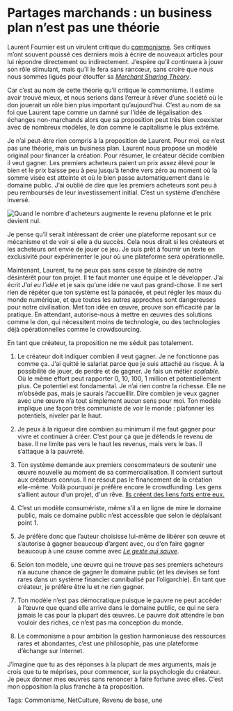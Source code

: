 # Partages marchands : un business plan n’est pas une théorie

Laurent Fournier est un virulent critique du [commonisme](http://blog.tcrouzet.com/2013/11/26/amis-commonistes/). Ses critiques m’ont souvent poussé ces derniers mois à écrire de nouveaux articles pour lui répondre directement ou indirectement. J’espère qu’il continuera à jouer son rôle stimulant, mais qu’il le fera sans rancœur, sans croire que nous nous sommes ligués pour étouffer sa [*Merchant Sharing Theory*](http://hal.archives-ouvertes.fr/docs/00/90/83/14/PDF/mstheory.pdf).<span id="more-35132"></span>

Car c’est au nom de cette théorie qu’il critique le commonisme. Il estime avoir trouvé mieux, et nous serions dans l’erreur à rêver d’une société où le don jouerait un rôle bien plus important qu’aujourd’hui. C’est au nom de sa foi que Laurent tape comme un damné sur l'idée de légalisation des échanges non-marchands alors que sa proposition peut très bien coexister avec de nombreux modèles, le don comme le capitalisme le plus extrême.

Je n’ai peut-être rien compris à la proposition de Laurent. Pour moi, ce n’est pas une théorie, mais un business plan. Laurent nous propose un modèle original pour financer la création. Pour résumer, le créateur décide combien il veut gagner. Les premiers acheteurs paient un prix assez élevé pour le bien et le prix baisse peu à peu jusqu’à tendre vers zéro au moment où la somme visée est atteinte et où le bien passe automatiquement dans le domaine public. J’ai oublié de dire que les premiers acheteurs sont peu à peu remboursés de leur investissement initial. C’est un système d’enchère inversé.

![Quand le nombre d'acheteurs augmente le revenu plafonne et le prix devient nul.](http://blog.tcrouzet.comhttps://tcrouzet.com/images_tc/2014/04/fournier.png)

Je pense qu’il serait intéressant de créer une plateforme reposant sur ce mécanisme et de voir si elle a du succès. Cela nous dirait si les créateurs et les acheteurs ont envie de jouer ce jeu. Je suis prêt à fournir un texte en exclusivité pour expérimenter le jour où une plateforme sera opérationnelle.

Maintenant, Laurent, tu ne peux pas sans cesse te plaindre de notre désintérêt pour ton projet. Il te faut monter une équipe et le développer. J’ai écrit *J’ai eu l’idée* et je sais qu’une idée ne vaut pas grand-chose. Il ne sert rien de répéter que ton système est la panacée, et peut régler les maux du monde numérique, et que toutes les autres approches sont dangereuses pour notre civilisation. Met ton idée en œuvre, prouve son efficacité par la pratique. En attendant, autorise-nous à mettre en œuvres des solutions comme le don, qui nécessitent moins de technologie, ou des technologies déjà opérationnelles comme le crowdsourcing.

En tant que créateur, ta proposition ne me séduit pas totalement.

1. Le créateur doit indiquer combien il veut gagner. Je ne fonctionne pas comme ça. J’ai quitté le salariat parce que je suis attaché au risque. À la possibilité de jouer, de perdre et de gagner. Je fais un métier *scalable*. Où le même effort peut rapporter 0, 10, 100, 1 million et potentiellement plus. Ce potentiel est fondamental. Je n’ai rien contre la richesse. Elle ne m’obsède pas, mais je saurais l’accueillir. Dire combien je veux gagner avec une œuvre n’a tout simplement aucun sens pour moi. Ton modèle implique une façon très communiste de voir le monde : plafonner les potentiels, niveler par le haut.

2. Je peux à la rigueur dire combien au minimum il me faut gagner pour vivre et continuer à créer. C’est pour ça que je défends le revenu de base. Il ne limite pas vers le haut les revenus, mais vers le bas. Il s’attaque à la pauvreté.

3. Ton système demande aux premiers consommateurs de soutenir une œuvre nouvelle au moment de sa commercialisation. Il convient surtout aux créateurs connus. Il ne résout pas le financement de la création elle-même. Voilà pourquoi je préfère encore le crowdfunding. Les gens s’allient autour d’un projet, d'un rêve. [Ils créent des liens forts entre eux.](http://blog.tcrouzet.com/2014/03/19/le-don-libere-et-rejouit/)

4. C’est un modèle consumériste, même s’il a en ligne de mire le domaine public, mais ce domaine public n’est accessible que selon le déplaisant point 1.

5. Je préfère donc que l’auteur choisisse lui-même de libérer son œuvre et s’autorise à gagner beaucoup d’argent avec, ou d’en faire gagner beaucoup à une cause comme avec [*Le geste qui sauve*](http://blog.tcrouzet.com/le-geste-qui-sauve/).

6. Selon ton modèle, une œuvre qui ne trouve pas ses premiers acheteurs n’a aucune chance de gagner le domaine public (et les devises se font rares dans un système financier cannibalisé par l’oligarchie). En tant que créateur, je préfère être lu et ne rien gagner.

7. Ton modèle n’est pas démocratique puisque le pauvre ne peut accéder à l’œuvre que quand elle arrive dans le domaine public, ce qui ne sera jamais le cas pour la plupart des œuvres. Le pauvre doit attendre le bon vouloir des riches, ce n’est pas ma conception du monde.

8. Le commonisme a pour ambition la gestion harmonieuse des ressources rares et abondantes, c’est une philosophie, pas une plateforme d’échange sur Internet.

J’imagine que tu as des réponses à la plupart de mes arguments, mais je crois que tu te méprises, pour commencer, sur la psychologie du créateur. Je peux donner mes œuvres sans renoncer à faire fortune avec elles. C’est mon opposition la plus franche à ta proposition.

Tags: Commonisme, NetCulture, Revenu de base, une